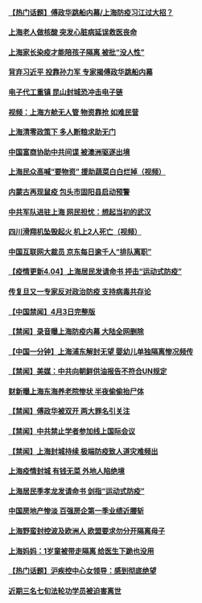 #### [【热门话题】傅政华跳船内幕/上海防疫习江过大招？](../pages/prog204/a103391479.md) 
#### [上海老人做核酸 突发心脏病延误救医丧命](../pages/prog204/a103391453.md) 
#### [上海家长染疫才能陪孩子隔离 被批“没人性”](../pages/prog204/a103391462.md) 
#### [背弃习近平 投靠孙力军 专家揭傅政华跳船内幕](../pages/prog204/a103391443.md) 
#### [电子代工重镇 昆山封城恐冲击电子链](../pages/prog204/a103391424.md) 
#### [视频：上海方舱无人管 物资靠抢 如难民营](../pages/prog204/a103391358.md) 
#### [上海清零政策下 多人断粮求助无门](../pages/prog204/a103391404.md) 
#### [中国富商协助中共间谍 被澳洲驱逐出境](../pages/prog204/a103391395.md) 
#### [上海民众高喊“要物资” 援助蔬菜白白烂掉（视频）](../pages/prog204/a103391351.md) 
#### [内蒙古再现鼠疫 包头市固阳县启动预警](../pages/prog204/a103391261.md) 
#### [中共军队进驻上海 网民担忧：想起当初的武汉](../pages/prog204/a103391245.md) 
#### [四川滑翔机坠毁起火 机上2人死亡（视频）](../pages/prog204/a103391225.md) 
#### [中国互联网大裁员 京东每日逾千人“排队离职”](../pages/prog204/a103391177.md) 
#### [【疫情更新4.04】上海居民发请命书 抨击“运动式防疫”](../pages/prog204/a103384636.md) 
#### [传复旦又一专家反对政治防疫 支持病毒共存论](../pages/prog204/a103391013.md) 
#### [【中国禁闻】4月3日完整版](../pages/prog204/a103390998.md) 
#### [【禁闻】录音曝上海防疫内幕 大陆全网删除](../pages/prog204/a103390979.md) 
#### [【中国一分钟】上海浦东解封无望 婴幼儿单独隔离惨况频传](../pages/prog204/a103390897.md) 
#### [【禁闻】美媒：中共向朝鲜供油报告不符合UN规定](../pages/prog204/a103390874.md) 
#### [财新曝上海东海养老院惨状 半夜偷偷抬尸体](../pages/prog204/a103390938.md) 
#### [【禁闻】傅政华被双开 两大罪名引关注](../pages/prog204/a103390928.md) 
#### [【禁闻】中共禁止学者参加线上国际会议](../pages/prog204/a103390866.md) 
#### [【禁闻】上海封城持续 极端防疫致人道灾难频出](../pages/prog204/a103390901.md) 
#### [上海疫情封城 有钱无菜 外地人陷绝境](../pages/prog204/a103390905.md) 
#### [上海居民季孝龙发请命书 剑指“运动式防疫”](../pages/prog204/a103390881.md) 
#### [中国房地产惨淡 百强房企第一季业绩近腰斩](../pages/prog204/a103390885.md) 
#### [上海野蛮封控波及欧洲人 欧盟要求勿分开隔离母子](../pages/prog204/a103390869.md) 
#### [上海妈妈：1岁童被带走隔离 给医生下跪也没用](../pages/prog204/a103390861.md) 
#### [【热门话题】沪疾控中心女领导：感到彻底绝望](../pages/prog204/a103390789.md) 
#### [近期三名七旬法轮功学员被迫害离世](../pages/prog204/a103390759.md) 

